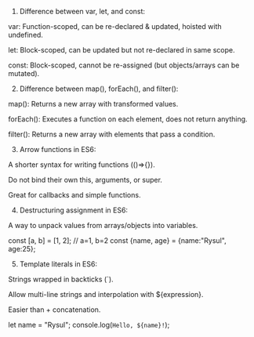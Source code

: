1) Difference between var, let, and const:

var: Function-scoped, can be re-declared & updated, hoisted with undefined.

let: Block-scoped, can be updated but not re-declared in same scope.

const: Block-scoped, cannot be re-assigned (but objects/arrays can be mutated).


2) Difference between map(), forEach(), and filter():

map(): Returns a new array with transformed values.

forEach(): Executes a function on each element, does not return anything.

filter(): Returns a new array with elements that pass a condition.

3) Arrow functions in ES6:

A shorter syntax for writing functions (()=>{}).

Do not bind their own this, arguments, or super.

Great for callbacks and simple functions.


4) Destructuring assignment in ES6:

A way to unpack values from arrays/objects into variables.

const [a, b] = [1, 2];  // a=1, b=2
const {name, age} = {name:"Rysul", age:25};

5) Template literals in ES6:

Strings wrapped in backticks (`).

Allow multi-line strings and interpolation with ${expression}.

Easier than + concatenation.

let name = "Rysul";
console.log(`Hello, ${name}!`);
